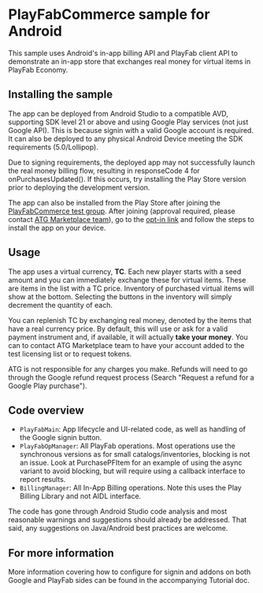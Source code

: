 PlayFabCommerce sample for Android
=

This sample uses Android's in-app billing API and PlayFab client API to demonstrate an in-app store that exchanges real money for virtual items in PlayFab Economy.

## Installing the sample

The app can be deployed from Android Studio to a compatible AVD, supporting SDK level 21 or above and using Google Play services (not just Google API). This is because signin with a valid Google account is required. It can also be deployed to any physical Android Device meeting the SDK requirements (5.0/Lollipop).

Due to signing requirements, the deployed app may not successfully launch the real money billing flow, resulting in responseCode 4 for onPurchasesUpdated(). If this occurs, try installing the Play Store version prior to deploying the development version.

The app can also be installed from the Play Store after joining the [PlayFabCommerce test group][1]. After joining (approval required, please contact [ATG Marketplace team][2]), go to the [opt-in link][3] and follow the steps to install the app on your device.

[1]: https://groups.google.com/forum/#!forum/playfabcommerce-test-group
[2]: mailto:atgstore@microsoft.com?subject=Request%20access%20to%20PlayFabCommerce%20Google%20group
[3]: https://play.google.com/apps/testing/atg.xbox.PlayFabCommerce

## Usage
The app uses a virtual currency, **TC**. Each new player starts with a seed amount and you can immediately exchange these for virtual items. These are items in the list with a TC price. Inventory of purchased virtual items will show at the bottom. Selecting the buttons in the inventory will simply decrement the quantity of each.

You can replenish TC by exchanging real money, denoted by the items that have a real currency price. By default, this will use or ask for a valid payment instrument and, if available, it will actually **take your money**. You can to contact ATG Marketplace team to have your account added to the test licensing list or to request tokens.

ATG is not responsible for any charges you make. Refunds will need to go through the Google refund request process (Search "Request a refund for a Google Play purchase").

## Code overview
* `PlayFabMain`: App lifecycle and UI-related code, as well as handling of the Google signin button.
* `PlayFabOpManager`: All PlayFab operations. Most operations use the synchronous versions as for small catalogs/inventories, blocking is not an issue. Look at PurchasePFItem for an example of using the async variant to avoid blocking, but will require using a callback interface to report results.
* `BillingManager`: All In-App Billing operations. Note this uses the Play Billing Library and not AIDL interface.

The code has gone through Android Studio code analysis and most reasonable warnings and suggestions should already be addressed. That said, any suggestions on Java/Android best practices are welcome.

## For more information

More information covering how to configure for signin and addons on both Google and PlayFab sides can be found in the accompanying Tutorial doc.